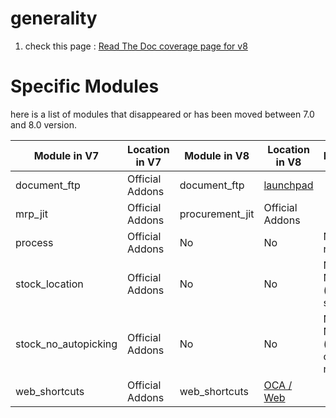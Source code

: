 
# generality

1. check this page : [Read The Doc coverage page for v8](https://doc.therp.nl/openupgrade/modules70-80.html)

# Specific Modules
here is a list of modules that disappeared or has been moved between 7.0 and 8.0 version.

| Module in V7        |  Location in V7  | Module in  V8   | Location in V8  | Extra Comment          |
|---------------------|------------------|-----------------|-----------------|------------------------|
|document_ftp         | Official Addons  | document_ftp              | [launchpad](https://code.launchpad.net/~openerp-community/openerp-extra/8.0-document)                |                        |
|mrp_jit              | Official Addons  | procurement_jit | Official Addons |                        |
|process              | Official Addons  | No              | No              | No impact to remove it |
|stock_location       | Official Addons  | No              | No              | No longer Needed (included in stock module) |
|stock_no_autopicking | Official Addons  | No              | No              | No longer Needed (reconfiguration of routes needed) |
|web_shortcuts        | Official Addons  | web_shortcuts              | [OCA / Web](https://github.com/OCA/web/tree/8.0)       |                        |
